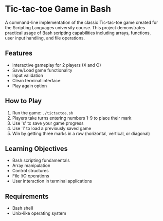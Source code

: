 # Tic-tac-toe Game in Bash

A command-line implementation of the classic Tic-tac-toe game created for the Scripting Languages university course. This project demonstrates practical usage of Bash scripting capabilities including arrays, functions, user input handling, and file operations.

## Features

- Interactive gameplay for 2 players (X and O)
- Save/Load game functionality
- Input validation
- Clean terminal interface
- Play again option

## How to Play

1. Run the game: `./tictactoe.sh`
2. Players take turns entering numbers 1-9 to place their mark
3. Use 's' to save your game progress
4. Use 'l' to load a previously saved game
5. Win by getting three marks in a row (horizontal, vertical, or diagonal)

## Learning Objectives

- Bash scripting fundamentals
- Array manipulation
- Control structures
- File I/O operations
- User interaction in terminal applications

## Requirements

- Bash shell
- Unix-like operating system
